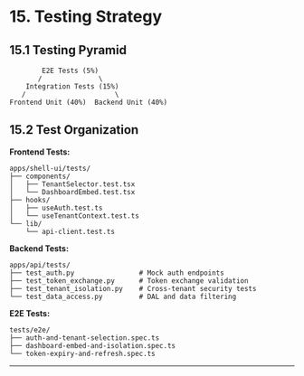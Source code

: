 # 15. Testing Strategy

## 15.1 Testing Pyramid

```
        E2E Tests (5%)
       /              \
    Integration Tests (15%)
   /                      \
Frontend Unit (40%)  Backend Unit (40%)
```

## 15.2 Test Organization

**Frontend Tests:**
```
apps/shell-ui/tests/
├── components/
│   ├── TenantSelector.test.tsx
│   └── DashboardEmbed.test.tsx
├── hooks/
│   ├── useAuth.test.ts
│   └── useTenantContext.test.ts
└── lib/
    └── api-client.test.ts
```

**Backend Tests:**
```
apps/api/tests/
├── test_auth.py                # Mock auth endpoints
├── test_token_exchange.py      # Token exchange validation
├── test_tenant_isolation.py    # Cross-tenant security tests
└── test_data_access.py         # DAL and data filtering
```

**E2E Tests:**
```
tests/e2e/
├── auth-and-tenant-selection.spec.ts
├── dashboard-embed-and-isolation.spec.ts
└── token-expiry-and-refresh.spec.ts
```

---
